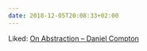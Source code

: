 ```yaml
---
date: 2018-12-05T20:08:33+02:00
---
```


Liked: [On Abstraction – Daniel Compton](https://danielcompton.net/2018/11/23/on-abstraction)
